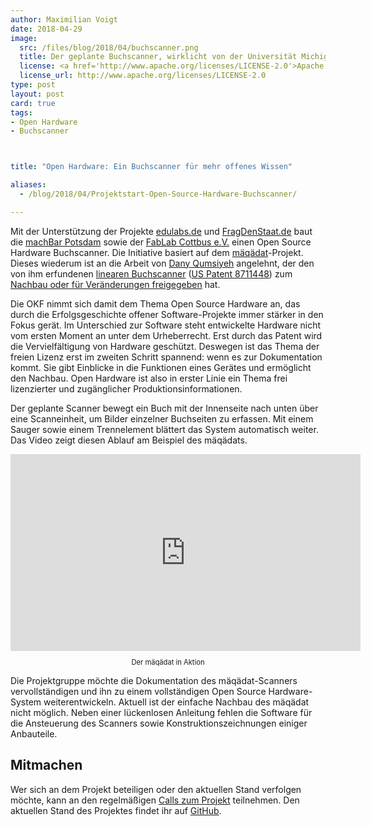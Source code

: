 ```yaml
---
author: Maximilian Voigt
date: 2018-04-29
image: 
  src: /files/blog/2018/04/buchscanner.png
  title: Der geplante Buchscanner, wirklicht von der Universität Michigan
  license: <a href='http://www.apache.org/licenses/LICENSE-2.0'>Apache 2.0</a>
  license_url: http://www.apache.org/licenses/LICENSE-2.0
type: post
layout: post
card: true
tags:
- Open Hardware
- Buchscanner



title: "Open Hardware: Ein Buchscanner für mehr offenes Wissen"

aliases:
  - /blog/2018/04/Projektstart-Open-Source-Hardware-Buchscanner/

---
```


Mit der Unterstützung der Projekte [edulabs.de](https://edulabs.de/) und [FragDenStaat.de](https://fragdenstaat.de/) baut die [machBar Potsdam](https://machbar-potsdam.de/) sowie der [FabLab Cottbus e.V.](http://blog.fablab-cottbus.de/) einen Open Source Hardware Buchscanner. Die Initiative basiert auf dem [mäqädat](https://www.bookscanner.de/der-buchscanner/)-Projekt. Dieses wiederum ist an die Arbeit von [Dany Qumsiyeh](http://www.prismscanner.org/) angelehnt, der den von ihm erfundenen [linearen Buchscanner](https://linearbookscanner.org/) ([US Patent 8711448](https://www.google.com/patents/US8711448)) zum [Nachbau oder für Veränderungen freigegeben](https://code.google.com/archive/p/linear-book-scanner/) hat.

Die OKF nimmt sich damit dem Thema Open Source Hardware an, das durch die Erfolgsgeschichte offener Software-Projekte immer stärker in den Fokus gerät. Im Unterschied zur Software steht entwickelte Hardware nicht vom ersten Moment an unter dem Urheberrecht. Erst durch das Patent wird die Vervielfältigung von Hardware geschützt. Deswegen ist das Thema der freien Lizenz erst im zweiten Schritt spannend: wenn es zur Dokumentation kommt. Sie gibt Einblicke in die Funktionen eines Gerätes und ermöglicht den Nachbau. Open Hardware ist also in erster Linie ein Thema frei lizenzierter und zugänglicher Produktionsinformationen.

Der geplante Scanner bewegt ein Buch mit der Innenseite nach unten über eine Scanneinheit, um Bilder einzelner Buchseiten zu erfassen. Mit einem Sauger sowie einem Trennelement blättert das System automatisch weiter. Das Video zeigt diesen Ablauf am Beispiel des mäqädats.

<iframe width="560" height="315" src="https://www.youtube-nocookie.com/embed/iELNi03-Ef8" frameborder="0" allow="autoplay; encrypted-media" allowfullscreen></iframe>
<center><p style="font-size: 0.8em;">Der mäqädat in Aktion</p></center>

Die Projektgruppe möchte die Dokumentation des mäqädat-Scanners vervollständigen und ihn zu einem vollständigen Open Source Hardware-System weiterentwickeln. Aktuell ist der einfache Nachbau des mäqädat nicht möglich. Neben einer lückenlosen Anleitung fehlen die Software für die Ansteuerung des Scanners sowie Konstruktionszeichnungen einiger Anbauteile.

## Mitmachen 
Wer sich an dem Projekt beteiligen oder den aktuellen Stand verfolgen möchte, kann an den regelmäßigen [Calls zum Projekt](https://hackmd.okfn.de/buchscanner_calldoku) teilnehmen. Den aktuellen Stand des Projektes findet ihr auf [GitHub](https://github.com/fablabcb/openbookscanner/).

